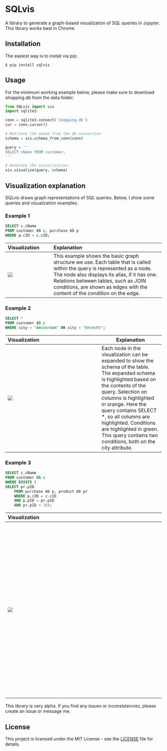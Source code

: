 # SQLvis

A library to generate a graph-based visualization of SQL queries in Jupyter.
This library works best in Chrome.

## Installation

The easiest way is to install via pip:

```
$ pip install sqlvis
```

## Usage

For the minimum working example below, please make sure to download shopping.db from the data folder. 

```python
from SQLvis import vis
import sqlite3

conn = sqlite3.connect('shopping.db')
cur = conn.cursor()
```

```python
# Retrieve the shema from the db connection
schema = vis.schema_from_conn(conn)

```
```python
query = '''
SELECT cName FROM customer;
'''

# Generate the visualization.
vis.visualize(query, schema)
```

## Visualization explanation
SQLvis draws graph representations of SQL queries. Below, I show some queries and visualization examples.

### Example 1


```sql
SELECT c.cName 
FROM customer AS c, purchase AS p 
WHERE p.cID = c.cID;
```
| Visualization&nbsp;&nbsp;&nbsp;&nbsp;&nbsp;&nbsp;&nbsp;| Explanation                                                  |
| ------------------------------------------------------------ | :----------------------------------------------------------- |
| <img src="https://github.com/Giraphne/SQLvis/raw/main/images/node_join_alias.png"> | This example shows the basic graph structure we use. Each table that is called within the query is represented as a node. The node also displays its alias, if it has one. Relations between tables, such as JOIN conditions, are shown as edges with the content of the condition on the edge. |

### Example 2

```sql
SELECT * 
FROM customer AS c 
WHERE city = "Amsterdam" OR city = "Utrecht";
```


| Visualization&nbsp;&nbsp;&nbsp;&nbsp;&nbsp;&nbsp;&nbsp;&nbsp;&nbsp;&nbsp;&nbsp;&nbsp;&nbsp;&nbsp;&nbsp;&nbsp;&nbsp;&nbsp;&nbsp;&nbsp;&nbsp;&nbsp;&nbsp;&nbsp;&nbsp;&nbsp;&nbsp;&nbsp;&nbsp;&nbsp;&nbsp;&nbsp;&nbsp;&nbsp;&nbsp;&nbsp;&nbsp;&nbsp;&nbsp;&nbsp;&nbsp;&nbsp;&nbsp;| Explanation                                                  |
| ------------------------------------------------------------ | ------------------------------------------------------------ |
| <img src="https://github.com/Giraphne/SQLvis/raw/main/images/selection_condition.png"> | Each node in the visualization can be expanded to show the schema of the table. The expanded schema is highlighted based on the contents of the query. Selection on columns is highlighted in orange. Here the query contains SELECT *, so all columns are highlighted. Conditions are highlighted in green. This query contains two conditions, both on the city attribute. |

### Example 3


```sql
SELECT c.cName 
FROM customer AS c 
WHERE EXISTS (
SELECT pr.pID 
    FROM purchase AS p, product AS pr 
    WHERE p.cID = c.cID 
    AND p.pID = pr.pID 
    AND pr.pID < 10);
```
| Visualization&nbsp;&nbsp;&nbsp;&nbsp;&nbsp;&nbsp;&nbsp;&nbsp;&nbsp;&nbsp;&nbsp;&nbsp;&nbsp;&nbsp;&nbsp;&nbsp;&nbsp;&nbsp;&nbsp;&nbsp;&nbsp;&nbsp;&nbsp;&nbsp;&nbsp;&nbsp;&nbsp;&nbsp;&nbsp;&nbsp;&nbsp;&nbsp;&nbsp;&nbsp;&nbsp;&nbsp;&nbsp;&nbsp;&nbsp;&nbsp;&nbsp;&nbsp;&nbsp;&nbsp;&nbsp;&nbsp;&nbsp;&nbsp;&nbsp;&nbsp;&nbsp;&nbsp;&nbsp;&nbsp;&nbsp;&nbsp;&nbsp;&nbsp;&nbsp;&nbsp;&nbsp;&nbsp;&nbsp;&nbsp;&nbsp;&nbsp;&nbsp;&nbsp;&nbsp;&nbsp;&nbsp;&nbsp;&nbsp;&nbsp;&nbsp;&nbsp;&nbsp;&nbsp;&nbsp;&nbsp;&nbsp;&nbsp;&nbsp;&nbsp;&nbsp;&nbsp;&nbsp;&nbsp;&nbsp;&nbsp; | Explanation                                                  |
| ------------------------------------------------------------ | ------------------------------------------------------------ |
| <img src="https://github.com/Giraphne/SQLvis/raw/main/images/subquery.png"> | This visualization displays a subquery. The two tables in the subquery are purchase and product. You can see that these are wrapped in a colored rectangle. The visualization can als represent nesting on higher levels. The deeper the nesting, the darker the color. |



This library is very alpha. If you find any issues or inconsistencies, please create an issue or message me.



## License

This project is licensed under the MIT License - see the [LICENSE](LICENSE) file for details.
